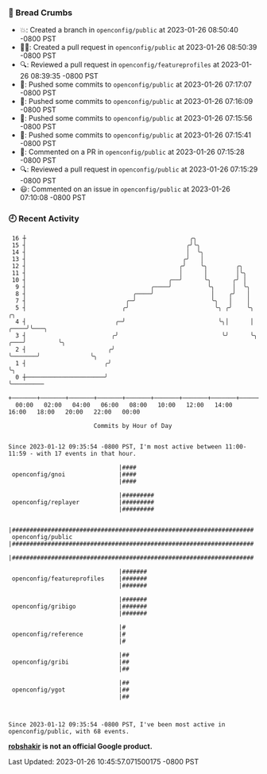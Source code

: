 ### 🍞 Bread Crumbs

 * 💥: Created a branch in `openconfig/public` at 2023-01-26 08:50:40 -0800 PST
 * ✍🏼: Created a pull request in `openconfig/public` at 2023-01-26 08:50:39 -0800 PST
 * 🔍: Reviewed a pull request in  `openconfig/featureprofiles` at 2023-01-26 08:39:35 -0800 PST
 * 🚢: Pushed some commits to `openconfig/public` at 2023-01-26 07:17:07 -0800 PST
 * 🚢: Pushed some commits to `openconfig/public` at 2023-01-26 07:16:09 -0800 PST
 * 🚢: Pushed some commits to `openconfig/public` at 2023-01-26 07:15:56 -0800 PST
 * 🚢: Pushed some commits to `openconfig/public` at 2023-01-26 07:15:41 -0800 PST
 * 💬: Commented on a PR in  `openconfig/public` at 2023-01-26 07:15:28 -0800 PST
 * 🔍: Reviewed a pull request in  `openconfig/public` at 2023-01-26 07:15:29 -0800 PST
 * 😃: Commented on an issue in `openconfig/public` at 2023-01-26 07:10:08 -0800 PST

### 🕘 Recent Activity
```
 16 ┼                                              ╭╮
 15 ┤                                             ╭╯╰╮
 14 ┤                                             │  ╰╮
 13 ┤                                            ╭╯   │
 12 ┤                                           ╭╯    ╰╮        ╭╮
 11 ┤                                           │      │        │╰╮
 10 ┤                                        ╭──╯      ╰╮      ╭╯ │
  9 ┤                                   ╭────╯          ╰╮     │  ╰╮
  8 ┤                              ╭────╯                │    ╭╯   │
  7 ┤                            ╭─╯                     ╰╮   │    │
  5 ┤                           ╭╯                        ╰╮ ╭╯    ╰╮                 ╭╮
  4 ┤                         ╭─╯                          ╰╮│      │            ╭────╯╰───╮
  3 ┤                        ╭╯                             ╰╯      ╰╮       ╭───╯         ╰╮
  2 ┤                       ╭╯                                       ╰───────╯              ╰╮
  1 ┤                      ╭╯                                                                ╰╮
  0 ┼──────────────────────╯                                                                  ╰─────────
    +───────+───────+───────+───────+───────+───────+───────+───────+───────+───────+───────+───────+────
  00:00   02:00   04:00   06:00   08:00   10:00   12:00   14:00   16:00   18:00   20:00   22:00   00:00   

						Commits by Hour of Day


Since 2023-01-12 09:35:54 -0800 PST, I'm most active between 11:00-11:59 - with 17 events in that hour.

```



```
                               |####
 openconfig/gnoi               |####
                               |####

                               |#########
 openconfig/replayer           |#########
                               |#########

                               |####################################################################
 openconfig/public             |####################################################################
                               |####################################################################

                               |#######
 openconfig/featureprofiles    |#######
                               |#######

                               |#######
 openconfig/gribigo            |#######
                               |#######

                               |#
 openconfig/reference          |#
                               |#

                               |##
 openconfig/gribi              |##
                               |##

                               |##
 openconfig/ygot               |##
                               |##



Since 2023-01-12 09:35:54 -0800 PST, I've been most active in openconfig/public, with 68 events.

```
**[robshakir](mailto:robjs@google.com) is not an official Google product.**  


Last Updated: 2023-01-26 10:45:57.071500175 -0800 PST
